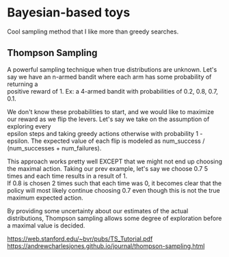# Bayesian-based toys 

Cool sampling method that I like more than greedy searches.

## Thompson Sampling
A powerful sampling technique when true distributions are unknown. Let's say we have an n-armed bandit where each arm has some probability of returning a <br/>
positive reward of 1. Ex: a 4-armed bandit with probabilities of 0.2, 0.8, 0.7, 0.1. 

We don't know these probabilities to start, and we would like to maximize our reward as we flip the levers. Let's say we take on the assumption of exploring every <br/>
epsilon steps and taking greedy actions otherwise with probability 1 - epsilon. The expected value of each flip is modeled as num_success / (num_successes + num_failures). 

This approach works pretty well EXCEPT that we might not end up choosing the maximal action. Taking our prev example, let's say we choose 0.7 5 times and each time results in a result of 1. <br/>
If 0.8 is chosen 2 times such that each time was 0, it becomes clear that the policy will most likely continue choosing 0.7 even though this is not the true maximum expected action.

By providing some uncertainty about our estimates of the actual distributions, Thompson sampling allows some degree of exploration before a maximal value is decided. 

https://web.stanford.edu/~bvr/pubs/TS_Tutorial.pdf
https://andrewcharlesjones.github.io/journal/thompson-sampling.html
